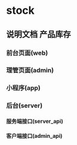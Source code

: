 # stock

## 说明文档 产品库存

### 前台页面(web)

### 理管页面(admin)

### 小程序(app)

### 后台(server)

#### 服务端接口(server_api)

#### 客户端接口(admin_api)
